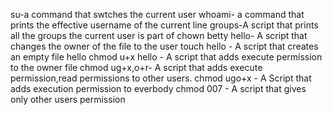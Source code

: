su-a command that swtches the current user
whoami- a command that prints the effective username of the current line
groups-A script that prints all the groups the current user is part of
chown betty hello- A script that changes the owner of the file to the user
touch hello - A script that creates an empty file hello
chmod u+x hello - A script that adds execute permission to the owner file
chmod ug+x,o+r- A script that adds execute permission,read permissions to other users.
chmod ugo+x - A Script that adds execution permission to everbody
chmod 007 - A script that gives only other users permission
